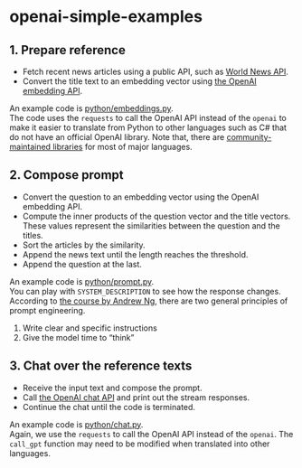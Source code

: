 # openai-simple-examples

## 1. Prepare reference
- Fetch recent news articles using a public API, such as [World News API](https://worldnewsapi.com/).
- Convert the title text to an embedding vector using [the OpenAI embedding API](https://platform.openai.com/docs/api-reference/embeddings).

An example code is [python/embeddings.py](python/embeddings.py).  
The code uses the `requests` to call the OpenAI API instead of the `openai` to make it easier to translate from Python to other languages such as C# that do not have an official OpenAI library.
Note that, there are [community-maintained libraries](https://platform.openai.com/docs/libraries/community-libraries) for most of major languages.

## 2. Compose prompt
- Convert the question to an embedding vector using the OpenAI embedding API.
- Compute the inner products of the question vector and the title vectors. These values represent the similarities between the question and the titles.
- Sort the articles by the similarity.
- Append the news text until the length reaches the threshold.
- Append the question at the last.

An example code is [python/prompt.py](python/prompt.py).  
You can play with `SYSTEM_DESCRIPTION` to see how the response changes. According to [the course by Andrew Ng](https://www.deeplearning.ai/short-courses/chatgpt-prompt-engineering-for-developers/), there are two general principles of prompt engineering.  
1. Write clear and specific instructions
2. Give the model time to “think”

## 3. Chat over the reference texts
- Receive the input text and compose the prompt.
- Call [the OpenAI chat API](https://platform.openai.com/docs/api-reference/chat) and print out the stream responses.
- Continue the chat until the code is terminated.

An example code is [python/chat.py](python/chat.py).  
Again, we use the `requests` to call the OpenAI API instead of the `openai`. The `call_gpt` function may need to be modified when translated into other languages.
